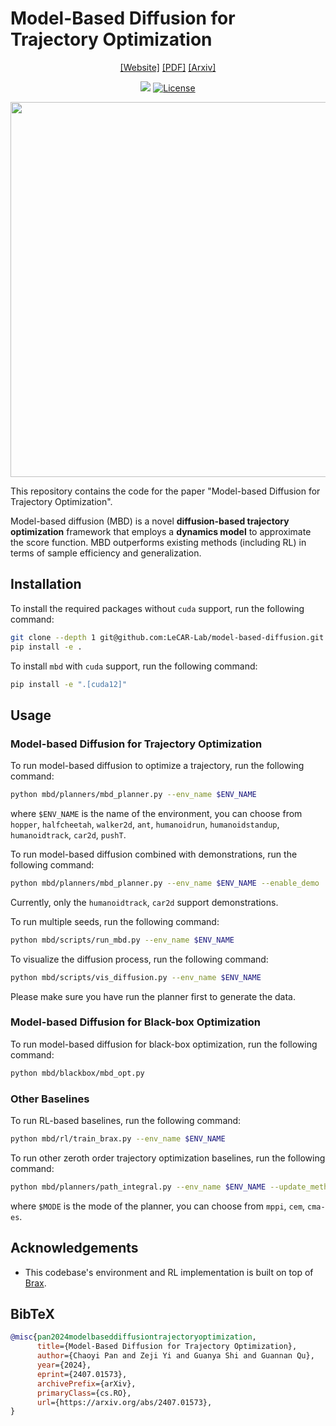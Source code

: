 # Model-Based Diffusion for Trajectory Optimization

<div align="center">

[[Website]](https://lecar-lab.github.io/mbd/)
[[PDF]](https://drive.google.com/file/d/1kPjD79Cfr9spWulWNVFMRHqTE-mjbGAp/view?usp=sharing)
[[Arxiv]](https://arxiv.org/pdf/2407.01573)

[<img src="https://img.shields.io/badge/Backend-Jax-red.svg"/>](https://github.com/google/jax)
[![License](https://img.shields.io/badge/License-Apache%202.0-blue.svg)](https://opensource.org/licenses/Apache-2.0)

<!-- insert figure -->
<img src="assets/joint.gif" width="600px"/>

</div>

This repository contains the code for the paper "Model-based Diffusion for Trajectory Optimization".

Model-based diffusion (MBD) is a novel **diffusion-based trajectory optimization** framework that employs a **dynamics model** to approximate the score function. 
MBD outperforms existing methods (including RL) in terms of sample efficiency and generalization.

## Installation

To install the required packages without `cuda` support, run the following command:

```bash
git clone --depth 1 git@github.com:LeCAR-Lab/model-based-diffusion.git
pip install -e .
```

To install `mbd` with `cuda` support, run the following command:

```bash
pip install -e ".[cuda12]"
```

## Usage

### Model-based Diffusion for Trajectory Optimization

To run model-based diffusion to optimize a trajectory, run the following command:

```bash
python mbd/planners/mbd_planner.py --env_name $ENV_NAME
```

where `$ENV_NAME` is the name of the environment, you can choose from `hopper`, `halfcheetah`, `walker2d`, `ant`, `humanoidrun`, `humanoidstandup`, `humanoidtrack`, `car2d`, `pushT`.

To run model-based diffusion combined with demonstrations, run the following command:

```bash
python mbd/planners/mbd_planner.py --env_name $ENV_NAME --enable_demo
```

Currently, only the `humanoidtrack`, `car2d` support demonstrations.

To run multiple seeds, run the following command:

```bash
python mbd/scripts/run_mbd.py --env_name $ENV_NAME
```

To visualize the diffusion process, run the following command:

```bash
python mbd/scripts/vis_diffusion.py --env_name $ENV_NAME
```

Please make sure you have run the planner first to generate the data.

### Model-based Diffusion for Black-box Optimization

To run model-based diffusion for black-box optimization, run the following command:

```bash
python mbd/blackbox/mbd_opt.py
```

### Other Baselines

To run RL-based baselines, run the following command:

```bash
python mbd/rl/train_brax.py --env_name $ENV_NAME
```

To run other zeroth order trajectory optimization baselines, run the following command:

```bash
python mbd/planners/path_integral.py --env_name $ENV_NAME --update_method $MODE
```

where `$MODE` is the mode of the planner, you can choose from `mppi`, `cem`, `cma-es`.

## Acknowledgements

* This codebase's environment and RL implementation is built on top of [Brax](https://github.com/google/brax).

## BibTeX

```bibtex
@misc{pan2024modelbaseddiffusiontrajectoryoptimization,
      title={Model-Based Diffusion for Trajectory Optimization}, 
      author={Chaoyi Pan and Zeji Yi and Guanya Shi and Guannan Qu},
      year={2024},
      eprint={2407.01573},
      archivePrefix={arXiv},
      primaryClass={cs.RO},
      url={https://arxiv.org/abs/2407.01573}, 
}
```